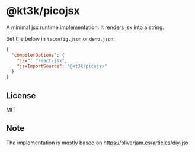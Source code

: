 # @kt3k/picojsx

A minimal jsx runtime implementation. It renders jsx into a string.

Set the below in `tsconfig.json` or `deno.json`:

```json
{
  "compilerOptions": {
    "jsx": "react-jsx",
    "jsxImportSource": "@kt3k/picojsx"
  }
}
```

## License

MIT

## Note

The implementation is mostly based on https://oliverjam.es/articles/diy-jsx
